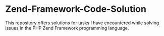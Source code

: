 # Zend-Framework-Code-Solution
This repository offers solutions for tasks I have encountered while solving issues in the PHP Zend Framework programming language.

